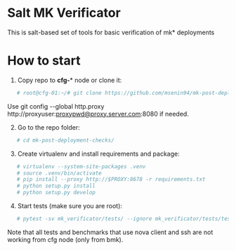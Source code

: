 Salt MK Verificator
========================

This is salt-based set of tools for basic verification of mk* deployments 

How to start
=======================

1) Copy repo to **cfg-*** node or clone it:
```bash 
   # root@cfg-01:~/# git clone https://github.com/msenin94/mk-post-deployment-checks 
```
Use git config --global http.proxy http://proxyuser:proxypwd@proxy.server.com:8080
if needed.

2) Go to the repo folder:
```bash
   # cd mk-post-deployment-checks/
```

3) Create virtualenv and install requirements and package:
```bash
   # virtualenv --system-site-packages .venv
   # source .venv/bin/activate
   # pip install --proxy http://$PROXY:8678 -r requirements.txt
   # python setup.py install
   # python setup.py develop
```

4) Start tests (make sure you are root):
```bash 
   # pytest -sv mk_verificator/tests/ --ignore mk_verificator/tests/test_migration.py --ignore mk_verificator/tests/test_floating_ip.py 
```
Note that all tests and benchmarks that use nova client and ssh are not working from cfg node (only from bmk).
